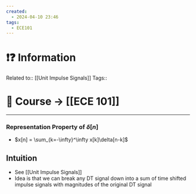 ```yaml
---
created:
  - 2024-04-10 23:46
tags:
  - ECE101
---
```


# ❗❓ Information
Related to:: [[Unit Impulse Signals]]
Tags:: 

# 🌌 Course -> [[ECE 101]]
---
### Representation Property of $\delta[n]$
- $x[n] = \sum_{k=-\infty}^\infty x[k]\delta[n-k]$
## Intuition
- See [[Unit Impulse Signals]]
- Idea is that we can break any DT signal down into a sum of time shifted impulse signals with magnitudes of the original DT signal
